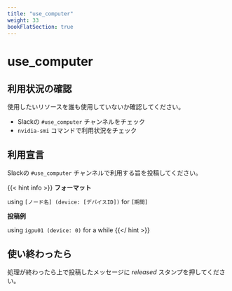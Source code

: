 ```yaml
---
title: "use_computer"
weight: 33
bookFlatSection: true
---
```


# use_computer

## 利用状況の確認

使用したいリソースを誰も使用していないか確認してください。

- Slackの `#use_computer` チャンネルをチェック
- `nvidia-smi` コマンドで利用状況をチェック

## 利用宣言

Slackの `#use_computer` チャンネルで利用する旨を投稿してください。
    
{{< hint info >}}
**フォーマット**

using `[ノード名] (device: [デバイスID])` for `[期間]`

**投稿例**

using `igpu01 (device: 0)` for a while
{{</ hint >}}

## 使い終わったら

処理が終わったら上で投稿したメッセージに *released* スタンプを押してください。